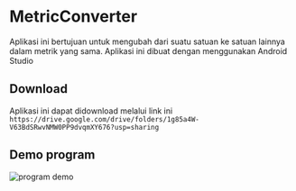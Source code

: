 # MetricConverter
Aplikasi ini bertujuan untuk mengubah dari suatu satuan ke satuan lainnya dalam metrik yang sama. Aplikasi ini dibuat dengan menggunakan Android Studio

## Download
Aplikasi ini dapat didownload melalui link ini
`https://drive.google.com/drive/folders/1g85a4W-V63BdSRwvNMW0PP9dvqmXY676?usp=sharing`

## Demo program
![program demo](....)
